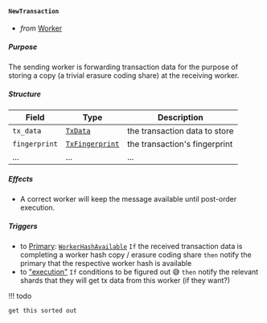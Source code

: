 #### `NewTransaction`
- _from_ [Worker](#Worker)

##### Purpose
The sending worker is forwarding transaction data for
the purpose of storing a copy (a trivial erasure coding share)
at the receiving worker.

##### Structure

| Field           | Type                    | Description                    |
| -----           | ----                    | -----------                    |
| `tx_data`       | [`TxData`](#TxData)     | the transaction data to store  |
| `fingerprint`   | [`TxFingerprint`]()     | the transaction's fingerprint  |
| ...             | ...                     | ...                            |


##### Effects
- A correct worker will keep the message available until post-order execution.

##### Triggers
- to [Primary](#Primary): [`WorkerHashAvailable`](#WorkerHashAvailable)
  `If` the received transaction data is completing a worker hash copy / erasure coding share
  `then` notify the primary that the respective worker hash is available
- to ["execution"](#execution)
  `If` conditions to be figured out 😅
  `then` notify the relevant shards that they will get tx data from this worker (if they want?)

!!! todo

    get this sorted out